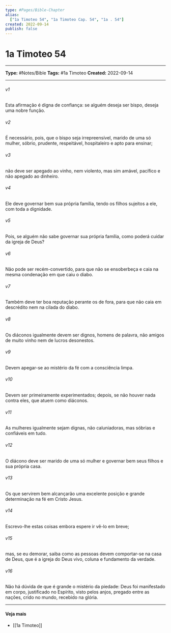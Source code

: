 ```yaml
---
type: #Pages/Bible-Chapter
alias:
  ["1a Timoteo 54", "1a Timoteo Cap. 54", "1a . 54"]
created: 2022-09-14
publish: false
---
```


# 1a Timoteo 54

---

**Type:** #Notes/Bible
**Tags:** #1a Timoteo
**Created:** 2022-09-14

---

###### v1
Esta afirmação é digna de confiança: se alguém deseja ser bispo, deseja uma nobre função.
###### v2
É necessário, pois, que o bispo seja irrepreensível, marido de uma só mulher, sóbrio, prudente, respeitável, hospitaleiro e apto para ensinar;
###### v3
não deve ser apegado ao vinho, nem violento, mas sim amável, pacífico e não apegado ao dinheiro.
###### v4
Ele deve governar bem sua própria família, tendo os filhos sujeitos a ele, com toda a dignidade.
###### v5
Pois, se alguém não sabe governar sua própria família, como poderá cuidar da igreja de Deus?
###### v6
Não pode ser recém-convertido, para que não se ensoberbeça e caia na mesma condenação em que caiu o diabo.
###### v7
Também deve ter boa reputação perante os de fora, para que não caia em descrédito nem na cilada do diabo.
###### v8
Os diáconos igualmente devem ser dignos, homens de palavra, não amigos de muito vinho nem de lucros desonestos.
###### v9
Devem apegar-se ao mistério da fé com a consciência limpa.
###### v10
Devem ser primeiramente experimentados; depois, se não houver nada contra eles, que atuem como diáconos.
###### v11
As mulheres igualmente sejam dignas, não caluniadoras, mas sóbrias e confiáveis em tudo.
###### v12
O diácono deve ser marido de uma só mulher e governar bem seus filhos e sua própria casa.
###### v13
Os que servirem bem alcançarão uma excelente posição e grande determinação na fé em Cristo Jesus.
###### v14
Escrevo-lhe estas coisas embora espere ir vê-lo em breve;
###### v15
mas, se eu demorar, saiba como as pessoas devem comportar-se na casa de Deus, que é a igreja do Deus vivo, coluna e fundamento da verdade.
###### v16
Não há dúvida de que é grande o mistério da piedade: Deus foi manifestado em corpo, justificado no Espírito, visto pelos anjos, pregado entre as nações, crido no mundo, recebido na glória.


---

#### Veja mais

- [[1a Timoteo]]
